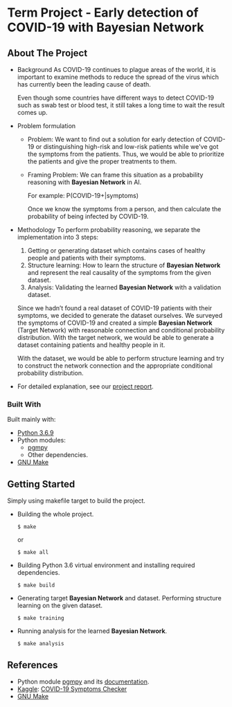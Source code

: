 Term Project - Early detection of COVID-19 with Bayesian Network
====

## About The Project

- Background
    As COVID-19 continues to plague areas of the world, it is important to examine methods to reduce the spread of the virus which has currently been the leading cause of death.
    
    Even though some countries have different ways to detect COVID-19 such as swab test or blood test, it still takes a long time to wait the result comes up.
    
- Problem formulation
    - Problem:
        We want to find out a solution for early detection of COVID-19 or distinguishing high-risk and low-risk patients while we've got the symptoms from the patients. Thus, we would be able to prioritize the patients and give the proper treatments to them.
        
    - Framing Problem:
        We can frame this situation as a probability reasoning with **Bayesian Network** in AI.

        For example: P(COVID-19+|symptoms)

        Once we know the symptoms from a person, and then calculate the probability of being infected by COVID-19.

- Methodology
    To perform probability reasoning, we separate the implementation into 3 steps:
    1. Getting or generating dataset which contains cases of healthy people and patients with their symptoms.
    2. Structure learning: How to learn the structure of **Bayesian Network** and represent the real causality of the symptoms from the given dataset. 
    3. Analysis: Validating the learned **Bayesian Network** with a validation dataset.

    Since we hadn’t found a real dataset of COVID-19 patients with their symptoms, we decided to generate the dataset ourselves. We surveyed the symptoms of COVID-19 and created a simple **Bayesian Network** (Target Network) with reasonable connection and conditional probability distribution. With the target network, we would be able to generate a dataset containing patients and healthy people in it.

    With the dataset, we would be able to perform structure learning and try to construct the network connection and the appropriate conditional probability distribution.

- For detailed explanation, see our [project report](AI.Term.Project.pdf).



### Built With

Built mainly with:
- [Python 3.6.9](https://www.python.org/downloads/release/python-369/)
- Python modules: 
    - [pgmpy](https://pypi.org/project/pgmpy/)
    - Other dependencies.
- [GNU Make](https://www.gnu.org/software/make/)

## Getting Started

Simply using makefile target to build the project.

- Building the whole project.
    ```shell
    $ make
    ```
    or
    ```shell
    $ make all
    ```
- Building Python 3.6 virtual environment and installing required dependencies.
    ```shell
    $ make build
    ```
- Generating target **Bayesian Network** and dataset. Performing structure learning on the given dataset.
    ```shell
    $ make training
    ```
- Running analysis for the learned **Bayesian Network**.
    ```shell
    $ make analysis
    ```

## References

- Python module [pgmpy](https://pypi.org/project/pgmpy/) and its [documentation](http://pgmpy.org/).
- [Kaggle](https://www.kaggle.com/): [COVID-19 Symptoms Checker
](https://www.kaggle.com/iamhungundji/covid19-symptoms-checker)
- [GNU Make](https://www.gnu.org/software/make/)

